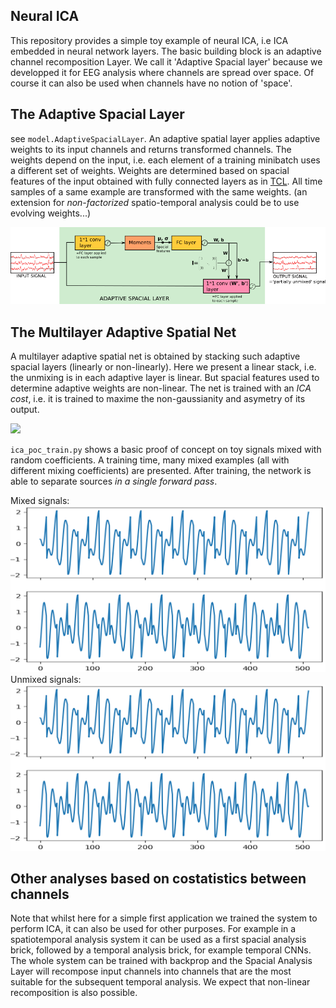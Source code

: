 ## Neural ICA

This repository provides a simple toy example of neural ICA, i.e ICA embedded in neural network layers. The basic building block is an adaptive channel recomposition Layer. We call it 'Adaptive Spacial layer' because we developped it for EEG analysis where channels are spread over space. Of course it can also be used when channels have no notion of 'space'. 

## The Adaptive Spacial Layer

see `model.AdaptiveSpacialLayer`. 
An adaptive spatial layer applies adaptive weights to its input channels and returns transformed channels. The weights depend on the input, i.e. each element of a training minibatch uses a different set of weights. Weights are determined based on spacial features of the input obtained with fully connected layers as in [TCL](https://arxiv.org/abs/1605.06336). All time samples of a same example are transformed with the same weights. (an extension for _non-factorized_ spatio-temporal analysis could be to use evolving weights...) 

![](img/adapt_spa_layer.png)

## The Multilayer Adaptive Spatial Net

A multilayer adaptive spatial net is obtained by stacking such adaptive spacial layers (linearly or non-linearly). Here we present a linear stack, i.e. the unmixing is in each adaptive layer is linear. But spacial features used to determine adaptive weights are non-linear. The net is trained with an _ICA cost_, i.e. it is trained to maxime the non-gaussianity and asymetry of its output. 

![](img/adapt_spa_net.png)

`ica_poc_train.py` shows a basic proof of concept on toy signals mixed with random coefficients. A training time, many mixed examples (all with different mixing coefficients) are presented. After training, the network is able to separate sources _in a single forward pass_. 

Mixed signals:
![](img/mixed.png)
Unmixed signals:
![](img/mixed.png)

## Other analyses based on costatistics between channels

Note that whilst here for a simple first application we trained the system to perform ICA, it can also be used for other purposes. For example in a spatiotemporal analysis system it can be used as a first spacial analysis brick, followed by a temporal analysis brick, for example temporal CNNs. The whole system can be trained with backprop and the Spacial Analysis Layer will recompose input channels into channels that are the most suitable for the subsequent temporal analysis. We expect that non-linear recomposition is also possible. 